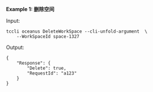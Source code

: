 **Example 1: 删除空间**



Input: 

```
tccli oceanus DeleteWorkSpace --cli-unfold-argument  \
    --WorkSpaceId space-1327
```

Output: 
```
{
    "Response": {
        "Delete": true,
        "RequestId": "a123"
    }
}
```


